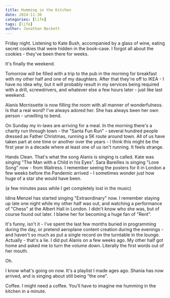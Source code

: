 ```yaml
---
title: Humming in the Kitchen
date: 2024-11-30
categories: [life]
tags: [life]
author: Jonathan Beckett
---
```


Friday night. Listening to Kate Bush, accompanied by a glass of wine, eating secret cookies that were hidden in the book-case. I forgot all about the cookies - they've been there for weeks.

It's finally the weekend.

Tomorrow will be filled with a trip to the pub in the morning for breakfast with my other half and one of my daughters. After that they're off to IKEA - I have no idea why, but it will probably result in my services being required with a drill, screwdrivers, and whatever else a few hours later - just like last weekend.

Alanis Morrissette is now filling the room with all manner of wonderfulness. Is that a real word? I've always adored her. She has always been her own person - unwilling to bend.

On Sunday my in-laws are arriving for a meal. In the morning there's a charity run through town - the "Santa Fun Run" - several hundred people dressed as Father Christmas, running a 5K route around town. All of us have taken part at one time or another over the years - I think this might be the first year in a decade where at least one of us isn't running. It feels strange.

Hands Clean. That's what the song Alanis is singing is called. Kate was singing "The Man with a Child in his Eyes". Sara Bareilles is singing "Love Song" now - from Waitress. I remember seeing the posters for it in London a few weeks before the Pandemic arrived - I sometimes wonder just how huge of a star she would have been.

(a few minutes pass while I get completely lost in the music)

Idina Menzel has started singing "Extraordinary" now. I remember staying up late one night while my other half was out, and watching a performance of "Chess" at the Albert Hall in London. I didn't know who she was, but of course found out later. I blame her for becoming a huge fan of "Rent".

It's funny, isn't it - I've spent the last few months buried in programming during the day, or pretend aeroplane content creation during the evenings - and haven't so much as put a single record on the turntable in the lounge. Actually - that's a lie. I did put Alanis on a few weeks ago. My other half got home and asked me to turn the volume down. Literally the first words out of her mouth.

Oh.

I know what's going on now. It's a playlist I made ages ago. Shania has now arrived, and is singing about still being "the one".

Coffee. I might need a coffee. You'll have to imagine me humming in the kitchen in a minute. 